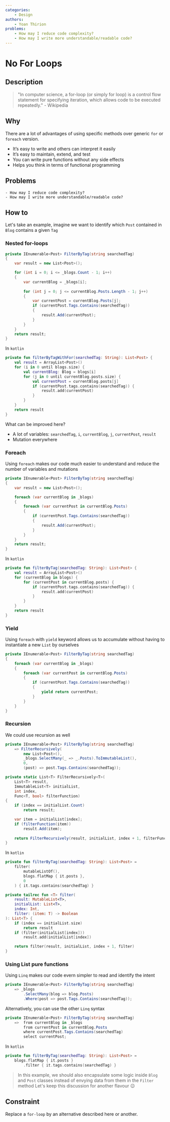 ```yaml
---
categories:
    - Design
authors:
    - Yoan Thirion
problems:
    - How may I reduce code complexity?
    - How may I write more understandable/readable code?
---
```


# No For Loops
## Description
> "In computer science, a for-loop (or simply for loop) is a control flow statement for specifying iteration, which allows code to be executed repeatedly." - Wikipedia

## Why
There are a lot of advantages of using specific methods over generic `for` or `foreach` version.
- It’s easy to write and others can interpret it easily
- It’s easy to maintain, extend, and test
- You can write pure functions without any side effects
- Helps you think in terms of functional programming

## Problems
    - How may I reduce code complexity?
    - How may I write more understandable/readable code?

## How to
Let's take an example, imagine we want to identify which `Post` contained in `Blog` contains a given `Tag`

### Nested for-loops
```csharp
private IEnumerable<Post> FilterByTag(string searchedTag)
{
    var result = new List<Post>();

    for (int i = 0; i <= _blogs.Count - 1; i++)
    {
        var currentBlog = _blogs[i];
        
        for (int j = 0; j <= currentBlog.Posts.Length - 1; j++)
        {
            var currentPost = currentBlog.Posts[j];
            if (currentPost.Tags.Contains(searchedTag))
            {
                result.Add(currentPost);
            }
        }
    }
    return result;
}
```

In `kotlin`

```kotlin
private fun filterByTagWithFor(searchedTag: String): List<Post> {
    val result = ArrayList<Post>()
    for (i in 0 until blogs.size) {
        val currentBlog: Blog = blogs[i]
        for (j in 0 until currentBlog.posts.size) {
            val currentPost = currentBlog.posts[j]
            if (currentPost.tags.contains(searchedTag)) {
                result.add(currentPost)
            }
        }
    }
    return result
}
```

What can be improved here?
- A lot of variables: `searchedTag`, `i`, `currentBlog`, `j`, `currentPost`, `result`
- Mutation everywhere

### Foreach
Using `foreach` makes our code much easier to understand and reduce the number of variables and mutations

```csharp
private IEnumerable<Post> FilterByTag(string searchedTag)
{
    var result = new List<Post>();

    foreach (var currentBlog in _blogs)
    {
        foreach (var currentPost in currentBlog.Posts)
        {
            if (currentPost.Tags.Contains(searchedTag))
            {
                result.Add(currentPost);
            }
        }
    }
    return result;
}
```

In `kotlin`

```kotlin
private fun filterByTag(searchedTag: String): List<Post> {
    val result = ArrayList<Post>()
    for (currentBlog in blogs) {
        for (currentPost in currentBlog.posts) {
            if (currentPost.tags.contains(searchedTag)) {
                result.add(currentPost)
            }
        }
    }
    return result
}
```

### Yield
Using `foreach` with `yield` keyword allows us to accumulate without having to instantiate a new `List` by ourselves

```csharp
private IEnumerable<Post> FilterByTag(string searchedTag)
{
    foreach (var currentBlog in _blogs)
    {
        foreach (var currentPost in currentBlog.Posts)
        {
            if (currentPost.Tags.Contains(searchedTag))
            {
                yield return currentPost;
            }
        }
    }
}
```

### Recursion
We could use recursion as well
```csharp
private IEnumerable<Post> FilterByTag(string searchedTag)
    => FilterRecursively(
        new List<Post>(),
        _blogs.SelectMany(_ => _.Posts).ToImmutableList(),
        0,
        (post) => post.Tags.Contains(searchedTag));

private static List<T> FilterRecursively<T>(
    List<T> result, 
    ImmutableList<T> initialList, 
    int index,
    Func<T, bool> filterFunction)
{
    if (index == initialList.Count)
        return result;

    var item = initialList[index];
    if (filterFunction(item)) 
        result.Add(item);
    
    return FilterRecursively(result, initialList, index + 1, filterFunction);
}
```

In `kotlin`

```kotlin
private fun filterByTag(searchedTag: String): List<Post> =
    filter(
        mutableListOf(),
        blogs.flatMap { it.posts },
        0
    ) { it.tags.contains(searchedTag) }

private tailrec fun <T> filter(
    result: MutableList<T>,
    initialList: List<T>,
    index: Int,
    filter: (item: T) -> Boolean
): List<T> {
    if (index == initialList.size)
        return result
    if (filter(initialList[index]))
        result.add(initialList[index])

    return filter(result, initialList, index + 1, filter)
}
```

### Using List pure functions
Using `Linq` makes our code evern simpler to read and identify the intent

```csharp
private IEnumerable<Post> FilterByTag(string searchedTag)
    => _blogs
        .SelectMany(blog => blog.Posts)
        .Where(post => post.Tags.Contains(searchedTag));
```

Alternatively, you can use the other `Linq` syntax
```csharp
private IEnumerable<Post> FilterByTag(string searchedTag) 
    =>  from currentBlog in _blogs 
        from currentPost in currentBlog.Posts
        where currentPost.Tags.Contains(searchedTag)
        select currentPost;
```

In `kotlin`

```kotlin
private fun filterByTag(searchedTag: String): List<Post> =
    blogs.flatMap { it.posts }
        .filter { it.tags.contains(searchedTag) }
```

> In this example, we should also encapsulate some logic inside `Blog` and `Post` classes instead of envying data from them in the `Filter` method
Let's keep this discussion for another flavour 😉

## Constraint
Replace a `for-loop` by an alternative described here or another.